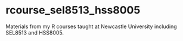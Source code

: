 # rcourse_sel8513_hss8005

Materials from my R courses taught at Newcastle University including SEL8513 and HSS8005.